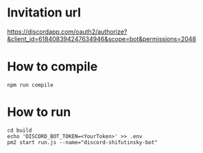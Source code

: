 # Invitation url
https://discordapp.com/oauth2/authorize?&client_id=618408394247634946&scope=bot&permissions=2048

# How to compile
```
npm run compile
```

# How to run
```
cd build
echo 'DISCORD_BOT_TOKEN=<YourToken>' >> .env
pm2 start run.js --name="discord-shifutinsky-bot"
```